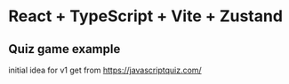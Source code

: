 # React + TypeScript + Vite + Zustand

## Quiz game example
initial idea for v1 get from https://javascriptquiz.com/